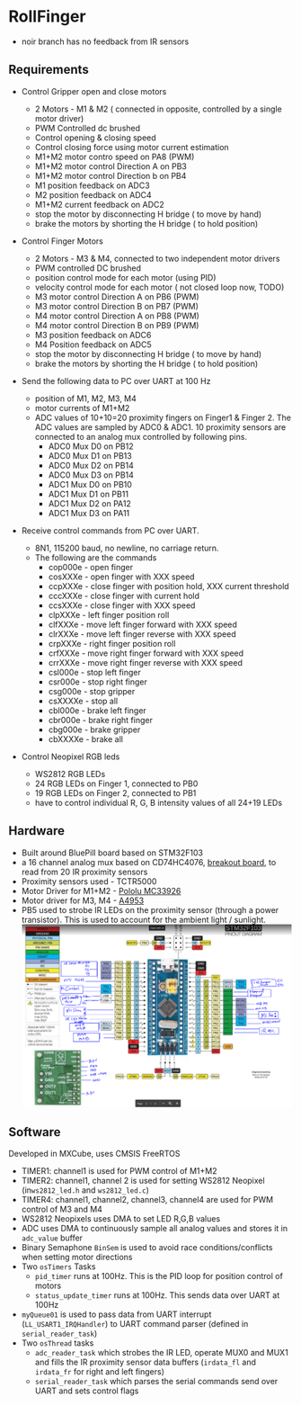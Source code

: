 # RollFinger
 - noir branch has no feedback from IR sensors
 ## Requirements
  - Control Gripper open and close motors

    - 2 Motors - M1 & M2 ( connected in opposite, controlled by a single motor driver)
    - PWM Controlled dc brushed
    - Control opening & closing speed
    - Control closing force using motor current estimation
    - M1+M2 motor contro speed on PA8 (PWM)
    - M1+M2 motor control Direction A on PB3
    - M1+M2 motor control Direction b on PB4
    - M1 position feedback on ADC3
    - M2 position feedback on ADC4
    - M1+M2 current feedback on ADC2
    - stop the motor by disconnecting H bridge ( to move by hand)
    - brake the motors by shorting the H bridge ( to hold position)

 - Control Finger Motors
         
    - 2 Motors - M3 & M4, connected to two independent motor drivers
    - PWM controlled DC brushed
    - position control mode for each motor (using PID)
    - velocity control mode for each motor ( not closed loop now, TODO)
    - M3 motor control Direction A on PB6 (PWM)
    - M3 motor control Direction B on PB7 (PWM)
    - M4 motor control Direction A on PB8 (PWM)
    - M4 motor control Direction B on PB9 (PWM)
    - M3 position feedback on ADC6
    - M4 Position feedback on ADC5
    - stop the motor by disconnecting H bridge ( to move by hand)
    - brake the motors by shorting the H bridge ( to hold position)

 - Send the following data to PC over UART at 100 Hz

    - position of M1, M2, M3, M4 
    - motor currents of M1+M2
    - ADC values of 10+10=20 proximity fingers on Finger1 & Finger 2. The ADC values are sampled by ADC0 & ADC1. 10 proximity sensors are connected to an analog mux controlled by following pins. 
        - ADC0 Mux D0 on PB12
        - ADC0 Mux D1 on PB13
        - ADC0 Mux D2 on PB14
        - ADC0 Mux D3 on PB14
        - ADC1 Mux D0 on PB10
        - ADC1 Mux D1 on PB11
        - ADC1 Mux D2 on PA12
        - ADC1 Mux D3 on PA11

 
 - Receive control commands from PC over UART.
    - 8N1, 115200 baud, no newline, no carriage return.
	-   The following are the commands
        -   cop000e - open finger
	    -   cosXXXe -  open finger with XXX speed
	    -   ccpXXXe - close finger with position hold, XXX current threshold    
        -	cccXXXe - close finger with current hold
	    -	ccsXXXe - close finger with XXX speed
	    -   clpXXXe - left finger position roll
	    -   clfXXXe - move left finger forward with XXX speed
	    -   clrXXXe - move left finger reverse with XXX speed
	    -   crpXXXe - right finger position roll
	    -   crfXXXe - move right finger forward with XXX speed
	    -   crrXXXe - move right finger reverse with XXX speed
	    -   csl000e - stop left finger
	    -   csr000e - stop right finger
	    -   csg000e - stop gripper
        -   csXXXXe - stop all
	   	-   cbl000e - brake left finger
	    -   cbr000e - brake right finger
	    -   cbg000e - brake gripper
	   	-   cbXXXXe - brake all
 
 - Control Neopixel RGB leds
    - WS2812 RGB LEDs
    - 24 RGB LEDs on Finger 1, connected to PB0
    - 19 RGB LEDs on Finger 2, connected to PB1
    - have to control individual R, G, B intensity values of all 24+19 LEDs

 ## Hardware
 - Built around BluePill board based on STM32F103
 - a 16 channel analog mux based on CD74HC4076, [breakout board](https://robu.in/product/cd74hc4067-high-speed-%E2%80%8B%E2%80%8Bcmos-16-channel-analogdigital-multiplexer-breakout-module/), to read from 20 IR proximity sensors
 - Proximity sensors used - TCTR5000
 - Motor Driver for M1+M2 - [Pololu MC33926](https://www.pololu.com/product/1212)
 - Motor driver for M3, M4 - [A4953](http://fab.cba.mit.edu/classes/863.13/people/carney/p5/A4952-3-Datasheet.pdf)
 - PB5 used to strobe IR LEDs on the proximity sensor (through a power transistor). This is used to account for the ambient light / sunlight.
 ![Wiring](docs/wiring.png)


 ## Software
 Developed in MXCube, uses CMSIS FreeRTOS

 - TIMER1: channel1 is used for PWM control of M1+M2
 - TIMER2: channel1, channel 2 is used for setting WS2812 Neopixel (in`ws2812_led.h` and `ws2812_led.c`)
 - TIMER4: channel1, channel2, channel3, channel4 are used for PWM control of M3 and M4
 - WS2812 Neopixels uses DMA to set LED R,G,B values 
 - ADC uses DMA to continuously sample all analog values and stores it in `adc_value` buffer
 - Binary Semaphone `BinSem` is used to avoid race conditions/conflicts when setting motor directions
 - Two `osTimers` Tasks
     - `pid_timer` runs at 100Hz. This is the PID loop for position control of motors
     - `status_update_timer` runs at 100Hz. This sends data over UART at 100Hz
 - `myQueue01` is used to pass data from UART interrupt (`LL_USART1_IRQHandler`) to UART command parser (defined in `serial_reader_task`)
 - Two `osThread` tasks
     - `adc_reader_task` which strobes the IR LED, operate MUX0 and MUX1 and fills the IR proximity sensor data buffers (`irdata_fl` and `irdata_fr` for right and left fingers)
     - `serial_reader_task` which parses the serial commands send over UART and sets control flags